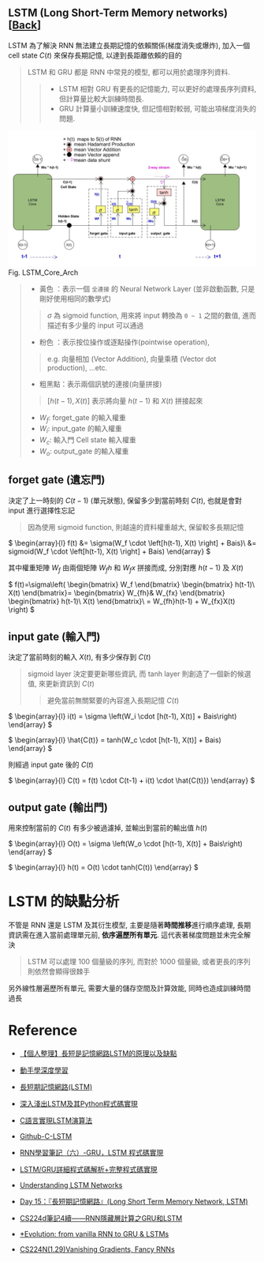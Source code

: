 LSTM (Long Short-Term Memory networks) [[Back](note_RNN.md#LSTM)]
---

LSTM 為了解決 RNN 無法建立長期記憶的依賴關係(梯度消失或爆炸), 加入一個 cell state $C(t)$ 來保存長期記憶, 以達到長距離依賴的目的
> LSTM 和 GRU 都是 RNN 中常見的模型, 都可以用於處理序列資料.
> > + LSTM 相對 GRU 有更長的記憶能力, 可以更好的處理長序列資料, 但計算量比較大訓練時間長.
> > + GRU 計算量小訓練速度快, 但記憶相對較弱, 可能出項梯度消失的問題.

![LSTM_Core_Arch](LSTM_Core_Arch.jpg) <br>
Fig. LSTM_Core_Arch
> + 黃色  ：表示一個 `全連接` 的 Neural Network Layer (並非啟動函數, 只是剛好使用相同的數學式)
>> $\sigma$ 為 sigmoid function, 用來將 input 轉換為 `0 ~ 1` 之間的數值, 進而描述有多少量的 input 可以通過
> + 粉色  ：表示按位操作或逐點操作(pointwise operation),
>> e.g. 向量相加 (Vector Addition), 向量乘積 (Vector dot production), ...etc.
> + 粗黑點：表示兩個訊號的連接(向量拼接)
>> $[h(t-1), X(t)]$ 表示將向量 $h(t-1)$ 和 $X(t)$ 拼接起來
> + $W_f$: forget_gate 的輸入權重
> + $W_i$: input_gate 的輸入權重
> + $W_c$: 輸入門 Cell state 輸入權重
> + $W_o$: output_gate 的輸入權重


## forget gate (遺忘門)

決定了上一時刻的 $C(t-1)$ (單元狀態), 保留多少到當前時刻 $C(t)$, 也就是會對 input 進行選擇性忘記
> 因為使用 sigmoid function, 則越遠的資料權重越大, 保留較多長期記憶

$
\begin{array}{l}
f(t) &= \sigma(W_f \cdot \left[h(t-1), X(t) \right] + Bais)\\
    &= sigmoid(W_f \cdot \left[h(t-1), X(t) \right] + Bais)
\end{array}
$

其中權重矩陣 $W_f$ 由兩個矩陣 $W_fh$ 和 $W_fx$ 拼接而成, 分別對應 $h(t-1)$ 及 $X(t)$

$
f(t)=\sigma\left(
\begin{bmatrix}
W_f
\end{bmatrix}
\begin{bmatrix}
    h(t-1)\\
    X(t)
\end{bmatrix}=
\begin{bmatrix}
    W_{fh}& W_{fx}
\end{bmatrix}
\begin{bmatrix}
    h(t-1)\\
    X(t)
\end{bmatrix}\\
= W_{fh}h(t-1) + W_{fx}X(t)
\right)
$


## input gate (輸入門)

決定了當前時刻的輸入 $X(t)$, 有多少保存到 $C(t)$
> sigmoid layer 決定要更新哪些資訊, 而 tanh layer 則創造了一個新的候選值, 來更新資訊到 $C(t)$
>> 避免當前無關緊要的內容進入長期記憶 $C(t)$

$
\begin{array}{l}
i(t) = \sigma \left(W_i \cdot [h(t-1), X(t)] + Bais\right)
\end{array}
$

$
\begin{array}{l}
\hat{C(t)} = tanh(W_c \cdot [h(t-1), X(t)] + Bais)
\end{array}
$

則經過 input gate 後的 $C(t)$

$
\begin{array}{l}
C(t) = f(t) \cdot C(t-1) + i(t) \cdot \hat{C(t)})
\end{array}
$


## output gate (輸出門)

用來控制當前的 $C(t)$ 有多少被過濾掉, 並輸出到當前的輸出值 $h(t)$


$
\begin{array}{l}
O(t) = \sigma \left(W_o \cdot [h(t-1), X(t)] + Bais\right)
\end{array}
$

$
\begin{array}{l}
h(t) = O(t) \cdot tanh(C(t))
\end{array}
$

# LSTM 的缺點分析

不管是 RNN 還是 LSTM 及其衍生模型, 主要是隨著**時間推移**進行順序處理, 長期資訊需在進入當前處理單元前, **依序遍歷所有單元**.
這代表著梯度問題並未完全解決
> LSTM 可以處理 100 個量級的序列, 而對於 1000 個量級, 或者更長的序列則依然會顯得很棘手

另外線性層遍歷所有單元, 需要大量的儲存空間及計算效能, 同時也造成訓練時間過長


# Reference


+ [【個人整理】長短是記憶網路LSTM的原理以及缺點](https://blog.csdn.net/qq_27825451/article/details/89015513)
+ [動手學深度學習](https://zh.d2l.ai/index.html)

+ [長短期記憶網路(LSTM)](https://zh.d2l.ai/chapter_recurrent-modern/lstm.html)

+ [深入淺出LSTM及其Python程式碼實現](https://zhuanlan.zhihu.com/p/104475016)
+ [C語言實現LSTM演算法](https://zhuanlan.zhihu.com/p/262132576)
+ [Github-C-LSTM](https://github.com/az13js-org/C-LSTM)
+ [RNN學習筆記（六）-GRU，LSTM 程式碼實現](https://blog.csdn.net/rtygbwwwerr/article/details/51056140)
+ [LSTM/GRU詳細程式碼解析+完整程式碼實現](https://blog.csdn.net/m0_53961910/article/details/127965475)

+ [Understanding LSTM Networks](http://colah.github.io/posts/2015-08-Understanding-LSTMs/)
+ [Day 15：『長短期記憶網路』(Long Short Term Memory Network, LSTM)](https://ithelp.ithome.com.tw/articles/10193678)

+ [CS224d筆記4續——RNN隱藏層計算之GRU和LSTM](https://wugh.github.io/posts/2016/03/cs224d-notes4-recurrent-neural-networks-continue/)
+ [*Evolution: from vanilla RNN to GRU & LSTMs](https://docs.google.com/presentation/d/1UHXrKL1oTdgMLoAHHPfMM_srDO0BCyJXPmhe4DNh_G8/pub?start=false&loop=false&delayms=3000&slide=id.g24de73a70b_0_0)


+ [CS224N(1.29)Vanishing Gradients, Fancy RNNs](http://bitjoy.net/2019/08/01/cs224n%ef%bc%881-29%ef%bc%89vanishing-gradients-fancy-rnns/)


